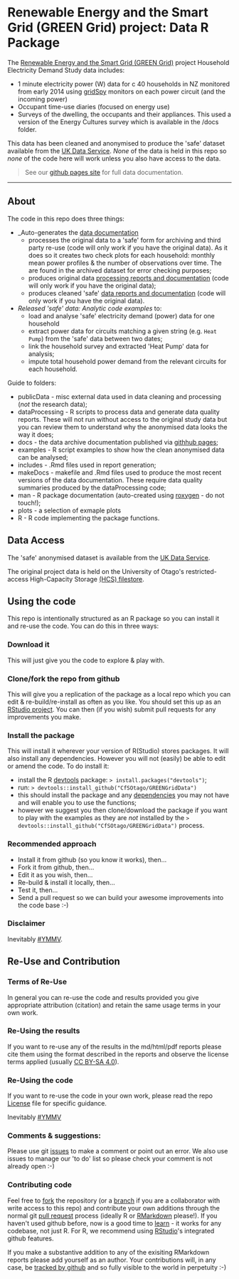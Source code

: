 # Renewable Energy and the Smart Grid (GREEN Grid) project: Data R Package

The [Renewable Energy and the Smart Grid (GREEN Grid)](https://www.otago.ac.nz/centre-sustainability/research/energy/otago050285.html) project Household Electricity Demand Study data includes:

 * 1 minute electricity power (W) data for c 40 households in NZ monitored from early 2014 using [gridSpy](https://gridspy.com/) monitors on each power circuit (and the incoming power)
 * Occupant time-use diaries (focused on energy use)
 * Surveys of the dwelling, the occupants and their appliances. This used a version of the Energy Cultures survey which is available in the /docs folder.

This data has been cleaned and anonymised to produce the 'safe' dataset available from the [UK Data Service](http://reshare.ukdataservice.ac.uk/853334/). *None* of the data is held in this repo so *none* of the code here will work unless you also have access to the data. 

> See our [github pages site](https://cfsotago.github.io/GREENGridData/) for full data documentation.

----

## About

The code in this repo does three things:

 * _Auto-generates the [data documentation](https://cfsotago.github.io/GREENGridData/)
    - processes the original data to a 'safe' form for archiving and third party re-use (code will only work if you have the original data). As it does so it creates two check plots for each household: monthly mean power profiles & the number of observations over time. The are found in the archived dataset for error checking purposes;
    - produces original data [processing reports and documentation](https://cfsotago.github.io/GREENGridData/) (code will only work if you have the original data);
    - produces cleaned 'safe' [data reports and documentation](https://cfsotago.github.io/GREENGridData/) (code will only work if you have the original data).
 * _Released 'safe' data: Analytic code examples_ to:
    - load and analyse 'safe' electricity demand (power) data for one household
    - extract power data for circuits matching a given string (e.g. `Heat Pump`) from the 'safe' data between two dates;
    - link the household survey and extracted 'Heat Pump' data for analysis;
    - impute total household power demand from the relevant circuits for each household.

Guide to folders:

 * publicData - misc external data used in data cleaning and processing (*not* the research data);
 * dataProcessing - R scripts to process data and generate data quality reports. These will not run without access to the original study data but you can review them to understand why the anonymised data looks the way it does;
 * docs - the data archive documentation published via [githhub pages](https://cfsotago.github.io/GREENGridData/);
 * examples - R script examples to show how the clean anonymised data can be analysed;
 * includes - .Rmd files used in report generation;
 * makeDocs - makefile and .Rmd files used to produce the most recent versions of the data documentation. These require data quality summaries produced by the dataProcessing code;
 * man - R package documentation (auto-created using [roxygen](https://cran.r-project.org/web/packages/roxygen2/) - do not touch!);
 * plots - a selection of exmaple plots
 * R - R code implementing the package functions.
 
## Data Access

The 'safe' anonymised dataset is available from the [UK Data Service](http://reshare.ukdataservice.ac.uk/853334/).

The original project data is held on the University of Otago's restricted-access High-Capacity Storage [(HCS) filestore](https://www.otago.ac.nz/its/services/hosting/otago068353.html).

## Using the code
This repo is intentionally structured as an R package so you can install it and re-use the code. You can do this in three ways:

### Download it
This will just give you the code to explore & play with.

### Clone/fork the repo from github
This will give you a replication of the package as a local repo which you can edit & re-build/re-install as often as you like. You should set this up as an [RStudio project](https://support.rstudio.com/hc/en-us/articles/200526207-Using-Projects). You can then (if you wish) submit pull requests for any improvements you make.

### Install the package
This will install it wherever your version of R(Studio) stores packages. It will also install any dependencies. However you will not (easily) be able to edit or amend the code. To do install it:

 * install the R [devtools](http://r-pkgs.had.co.nz/git.html) package: `> install.packages("devtools")`;
 * run: `> devtools::install_github("CfSOtago/GREENGridData")`
 * this should install the package and any [dependencies](http://r-pkgs.had.co.nz/description.html#dependencies) you may not have and will enable you to use the functions;
 * however we suggest you then clone/download the package if you want to play with the examples as they are _not_ installed by the `> devtools::install_github("CfSOtago/GREENGridData")` process.

### Recommended approach

 * Install it from github (so you know it works), then...
 * Fork it from github, then...
 * Edit it as you wish, then...
 * Re-build & install it locally, then...
 * Test it, then...
 * Send a pull request so we can build your awesome improvements into the code base :-)
 
### Disclaimer

Inevitably [#YMMV](http://en.wiktionary.org/wiki/YMMV).

## Re-Use and Contribution

### Terms of Re-Use

In general you can re-use the code and results provided you give appropriate attribution (citation) and retain the same usage terms in your own work.

### Re-Using the results
If you want to re-use any of the results in the md/html/pdf reports please cite them using the format described in the reports and observe the license terms applied (usually [CC BY-SA 4.0](https://creativecommons.org/licenses/by-sa/4.0/)).

### Re-Using the code

If you want to re-use the code in your own work, please read the repo [License](LICENSE) file for specific guidance. 

Inevitably [#YMMV](http://en.wiktionary.org/wiki/YMMV)

### Comments & suggestions:
Please use git [issues](https://github.com/CfSOtago/GREENGridData/issues) to make a comment or point out an error. We also use issues to manage our 'to do' list so please check your comment is not already open :-)
 
### Contributing code
Feel free to [fork](https://help.github.com/articles/fork-a-repo/) the repository (or a [branch](https://help.github.com/articles/about-branches/) if you are a collaborator with write access to this repo) and contribute your own additions through the normal git [pull request](https://github.com/CfSOtago/GREENGridData/pulls) process (ideally R or [RMarkdown](http://rmarkdown.rstudio.com/) please!). If you haven't used github before, now is a good time to [learn](https://guides.github.com/) - it works for any codebase, not just R. For R, we recommend using [RStudio](http://www.rstudio.com)'s integrated github features.

If you make a substantive addition to any of the exisiting RMarkdown reports please add yourself as an author. Your contributions will, in any case, be [tracked by github](https://help.github.com/articles/tracing-changes-in-a-file/) and so fully visible to the world in perpetuity :-)

